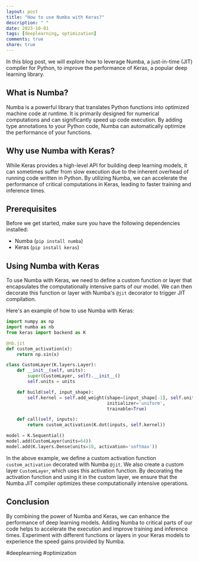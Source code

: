 ```yaml
---
layout: post
title: "How to use Numba with Keras?"
description: " "
date: 2023-10-01
tags: [deeplearning, optimization]
comments: true
share: true
---
```


In this blog post, we will explore how to leverage Numba, a just-in-time (JIT) compiler for Python, to improve the performance of Keras, a popular deep learning library.

## What is Numba?

Numba is a powerful library that translates Python functions into optimized machine code at runtime. It is primarily designed for numerical computations and can significantly speed up code execution. By adding type annotations to your Python code, Numba can automatically optimize the performance of your functions.

## Why use Numba with Keras?

While Keras provides a high-level API for building deep learning models, it can sometimes suffer from slow execution due to the inherent overhead of running code written in Python. By utilizing Numba, we can accelerate the performance of critical computations in Keras, leading to faster training and inference times.

## Prerequisites

Before we get started, make sure you have the following dependencies installed:

- Numba (`pip install numba`)
- Keras (`pip install keras`)

## Using Numba with Keras

To use Numba with Keras, we need to define a custom function or layer that encapsulates the computationally intensive parts of our model. We can then decorate this function or layer with Numba's `@jit` decorator to trigger JIT compilation.

Here's an example of how to use Numba with Keras:

```python
import numpy as np
import numba as nb
from keras import backend as K

@nb.jit
def custom_activation(x):
    return np.sin(x)

class CustomLayer(K.layers.Layer):
    def __init__(self, units):
        super(CustomLayer, self).__init__()
        self.units = units

    def build(self, input_shape):
        self.kernel = self.add_weight(shape=(input_shape[-1], self.units),
                                      initializer='uniform',
                                      trainable=True)

    def call(self, inputs):
        return custom_activation(K.dot(inputs, self.kernel))

model = K.Sequential()
model.add(CustomLayer(units=64))
model.add(K.layers.Dense(units=10, activation='softmax'))
```

In the above example, we define a custom activation function `custom_activation` decorated with Numba `@jit`. We also create a custom layer `CustomLayer`, which uses this activation function. By decorating the activation function and using it in the custom layer, we ensure that the Numba JIT compiler optimizes these computationally intensive operations.

## Conclusion

By combining the power of Numba and Keras, we can enhance the performance of deep learning models. Adding Numba to critical parts of our code helps to accelerate the execution and improve training and inference times. Experiment with different functions or layers in your Keras models to experience the speed gains provided by Numba.

#deeplearning #optimization